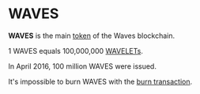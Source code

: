 # WAVES

**WAVES** is the main [token](/en/blockchain/token) of the Waves blockchain.

1 WAVES equals 100,000,000 [WAVELETs](/en/blockchain/token/wavelet).

In April 2016, 100 million WAVES were issued.

It's impossible to burn WAVES with the [burn transaction](/en/blockchain/transaction-type/burn-transaction).
